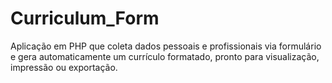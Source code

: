# Curriculum_Form
Aplicação em PHP que coleta dados pessoais e profissionais via formulário e gera automaticamente um currículo formatado, pronto para visualização, impressão ou exportação.
